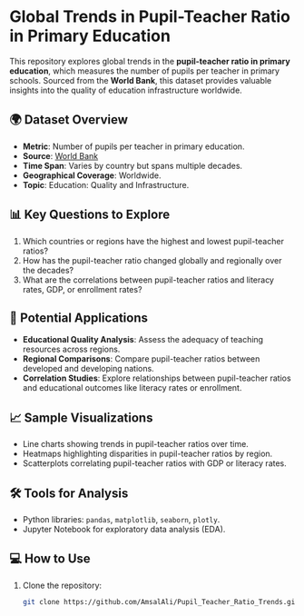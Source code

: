 # Global Trends in Pupil-Teacher Ratio in Primary Education

This repository explores global trends in the **pupil-teacher ratio in primary education**, which measures the number of pupils per teacher in primary schools. Sourced from the **World Bank**, this dataset provides valuable insights into the quality of education infrastructure worldwide.

## 🌍 Dataset Overview
- **Metric**: Number of pupils per teacher in primary education.
- **Source**: [World Bank](https://data.worldbank.org/)
- **Time Span**: Varies by country but spans multiple decades.
- **Geographical Coverage**: Worldwide.
- **Topic**: Education: Quality and Infrastructure.

## 📊 Key Questions to Explore
1. Which countries or regions have the highest and lowest pupil-teacher ratios?
2. How has the pupil-teacher ratio changed globally and regionally over the decades?
3. What are the correlations between pupil-teacher ratios and literacy rates, GDP, or enrollment rates?

## 🚀 Potential Applications
- **Educational Quality Analysis**: Assess the adequacy of teaching resources across regions.
- **Regional Comparisons**: Compare pupil-teacher ratios between developed and developing nations.
- **Correlation Studies**: Explore relationships between pupil-teacher ratios and educational outcomes like literacy rates or enrollment.

## 📈 Sample Visualizations
- Line charts showing trends in pupil-teacher ratios over time.
- Heatmaps highlighting disparities in pupil-teacher ratios by region.
- Scatterplots correlating pupil-teacher ratios with GDP or literacy rates.

## 🛠️ Tools for Analysis
- Python libraries: `pandas`, `matplotlib`, `seaborn`, `plotly`.
- Jupyter Notebook for exploratory data analysis (EDA).

## 💻 How to Use
1. Clone the repository:
   ```bash
   git clone https://github.com/AmsalAli/Pupil_Teacher_Ratio_Trends.git

